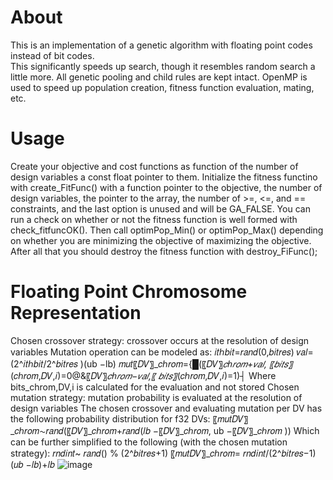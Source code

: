# About
This is an implementation of a genetic algorithm with floating point codes instead of bit codes.  
This significantly speeds up search, though it resembles random search a little more.
All genetic pooling and child rules are kept intact.
OpenMP is used to speed up population creation, fitness function evaluation, mating, etc.

# Usage
Create your objective and cost functions as function of the number of design variables a const float pointer to them.
Initialize the fitness functino with create_FitFunc() with a function pointer to the objective, the number of design variables, the pointer to the array, the number of >=, <=, and == constraints, and the last option is unused and will be GA_FALSE.
You can run a check on whether or not the fitness function is well formed with check_fitfuncOK().
Then call optimPop_Min() or optimPop_Max() depending on whether you are minimizing the objective of maximizing the objective.
After all that you should destroy the fitness function with destroy_FiFunc();

# Floating Point Chromosome Representation
Chosen crossover strategy: crossover occurs at the resolution of design variables
Mutation operation can be modeled as:
𝑖𝑡ℎ𝑏𝑖𝑡=𝑟𝑎𝑛𝑑(0,𝑏𝑖𝑡𝑟𝑒𝑠)
𝑣𝑎𝑙= (2^𝑖𝑡ℎ𝑏𝑖𝑡/2^𝑏𝑖𝑡𝑟𝑒𝑠 )(ub −lb)
𝑚𝑢𝑡〖𝐷𝑉〗_𝑐ℎ𝑟𝑜𝑚={█(〖𝐷𝑉〗_𝑐ℎ𝑟𝑜𝑚+𝑣𝑎𝑙,  〖𝑏𝑖𝑡𝑠〗_(𝑐ℎ𝑟𝑜𝑚,𝐷𝑉,𝑖)=0@&〖𝐷𝑉〗_𝑐ℎ𝑟𝑜𝑚−𝑣𝑎𝑙,〖      𝑏𝑖𝑡𝑠〗_(𝑐ℎ𝑟𝑜𝑚,𝐷𝑉,𝑖)=1)┤
Where bits_chrom,DV,i is calculated for the evaluation and not stored
Chosen mutation strategy: mutation probability is evaluated at the resolution of design variables
The chosen crossover and evaluating mutation per DV has the following probability distribution for f32 DVs:
〖𝑚𝑢𝑡𝐷𝑉〗_𝑐ℎ𝑟𝑜𝑚∼𝑟𝑎𝑛𝑑(〖𝐷𝑉〗_𝑐ℎ𝑟𝑜𝑚+𝑟𝑎𝑛𝑑(𝑙𝑏 −〖𝐷𝑉〗_𝑐ℎ𝑟𝑜𝑚, ub −〖𝐷𝑉〗_𝑐ℎ𝑟𝑜𝑚 ))
Which can be further simplified to the following (with the chosen mutation strategy):
𝑟𝑛𝑑𝑖𝑛𝑡~ 𝑟𝑎𝑛𝑑() % (2^𝑏𝑖𝑡𝑟𝑒𝑠+1)
〖𝑚𝑢𝑡𝐷𝑉〗_𝑐ℎ𝑟𝑜𝑚=  𝑟𝑛𝑑𝑖𝑛𝑡/(2^𝑏𝑖𝑡𝑟𝑒𝑠−1) (𝑢𝑏 −𝑙𝑏)+𝑙𝑏
![image](https://user-images.githubusercontent.com/56926839/162248177-d409108f-a4f1-41bd-aa43-ebf8a44cac1c.png)
